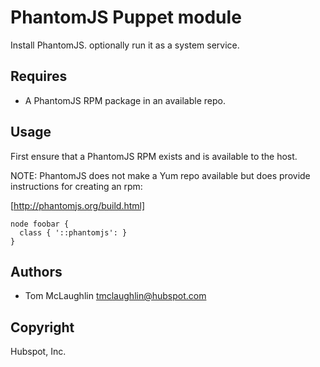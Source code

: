 # PhantomJS Puppet module
Install PhantomJS.  optionally run it as a system service.

## Requires
* A PhantomJS RPM package in an available repo.

## Usage
First ensure that a PhantomJS RPM exists and is available to the host.

NOTE: PhantomJS does not make a Yum repo available but does provide
instructions for creating an rpm:

[http://phantomjs.org/build.html]

```puppet
node foobar {
  class { '::phantomjs': }
}
```

## Authors
* Tom McLaughlin <tmclaughlin@hubspot.com>

## Copyright
Hubspot, Inc.


